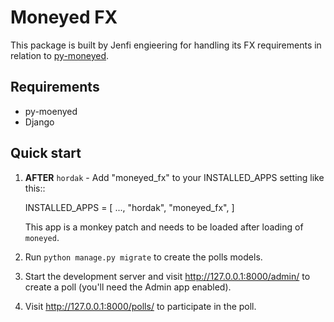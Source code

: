 # Moneyed FX

This package is built by Jenfi engieering for handling its FX requirements in relation to [py-moneyed](https://github.com/py-moneyed/py-moneyed).

## Requirements

- py-moenyed
- Django

## Quick start

1. **AFTER** `hordak` - Add "moneyed_fx" to your INSTALLED_APPS setting like this::

    INSTALLED_APPS = [
        ...,
        "hordak",
        "moneyed_fx",
    ]

   This app is a monkey patch and needs to be loaded after loading of `moneyed`.

1. Run ``python manage.py migrate`` to create the polls models.

1. Start the development server and visit <http://127.0.0.1:8000/admin/>
   to create a poll (you'll need the Admin app enabled).

1. Visit <http://127.0.0.1:8000/polls/> to participate in the poll.
